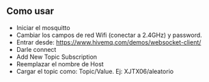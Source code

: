## Como usar

- Iniciar el mosquitto
- Cambiar los campos de red Wifi (conectar a 2.4GHz) y password.
- Entrar desde: https://www.hivemq.com/demos/websocket-client/
- Darle connect
- Add New Topic Subscription
- Reemplazar el nombre de Host
- Cargar el topic como: Topic/Value. Ej: XJTX06/aleatorio

